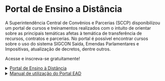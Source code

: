 # Portal de Ensino a Distância

A Superintendência Central de Convênios e Parcerias (SCCP) disponibilizou um portal de cursos e treinamentos realizados com o intuito de orientar sobre as principais temáticas afetas à temática de transferência de recursos, contratos e parcerias. No portal é possível encontrar cursos sobre o uso do sistema SIGCON Saída, Emendas Parlamentares e Impositivas,  atualização de decretos, dentre outros.

Acesse e inscreva-se gratuitamente!

<details>

<summary><a href="https://ead.sigconsaida.mg.gov.br/">Portal de Ensino à Distância</a></summary>

Cursos on-line e gratuitos disponíveis para inscrição. Acesse [**aqui**](https://ead.sigconsaida.mg.gov.br/)**.**

</details>

<details>

<summary><a href="https://manual.ead.sigconsaida.mg.gov.br/">Manual de utilização do Portal EAD</a></summary>

Manual desenvolvido para explicar detalhadamente como acessar o Portal EAD, como criar uma nova conta, acessar os cursos, e mais. Acesse [**aqui**](https://manual.ead.sigconsaida.mg.gov.br/)**.**

</details>
